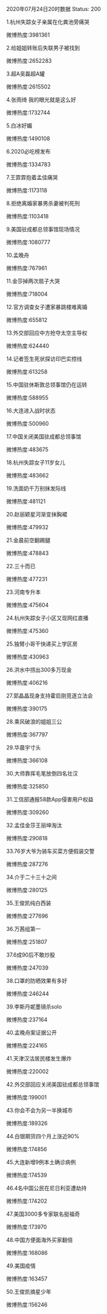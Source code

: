 2020年07月24日20时数据
Status: 200

1.杭州失踪女子亲属在化粪池旁痛哭

微博热度:3981361

2.给姐姐转账后失联男子被找到

微博热度:2652283

3.超A吴磊超A罐

微博热度:2615502

4.张雨绮 我的眼光就是这么好

微博热度:1732744

5.白冰好媚

微博热度:1490108

6.2020必吃榜发布

微博热度:1334783

7.王霏霏抱着孟佳痛哭

微博热度:1173118

8.拒绝离婚家暴男杀妻被判死刑

微博热度:1103418

9.美国驻成都总领事馆现场情况

微博热度:1080777

10.孟晚舟

微博热度:767961

11.金莎掉两次扇子大哭

微博热度:718004

12.官方调查女子遭家暴跳楼难离婚

微博热度:655812

13.外交部回应中方抢夺太空主导权

微博热度:624440

14.记者签生死状探访印巴实控线

微博热度:613258

15.中国驻休斯敦总领事馆仍在运转

微博热度:588955

16.大连进入战时状态

微博热度:500960

17.中国关闭美国驻成都总领事馆

微博热度:483675

18.杭州失踪女子11岁女儿

微博热度:483662

19.洗面奶千万别抹发际线

微博热度:481121

20.赵丽颖星河渐变抹胸裙

微博热度:479932

21.金晨前空翻踢腿

微博热度:478843

22.三十而已

微博热度:477231

23.河南专升本

微博热度:475604

24.杭州失踪女子小区又现网红直播

微博热度:475360

25.独臂小哥干快递买上学区房

微博热度:430963

26.洪水中捞出300多万现金

微博热度:406216

27.郭晶晶现身支持霍启刚竞逐立法会

微博热度:390175

28.乘风破浪的姐姐三公

微博热度:367797

29.华晨宇寸头

微博热度:366108

30.大师靠挥毛笔放倒四名壮汉

微博热度:325850

31.工信部通报58款App侵害用户权益

微博热度:309260

32.孟佳金莎王丽坤淘汰

微博热度:290818

33.76岁大爷为骑车买菜方便假装交警

微博热度:287276

34.介于二十三十之间

微博热度:280125

35.王俊凯纯白西装

微博热度:277696

36.万茜组第一

微博热度:251807

37.6成90后不敢炒股

微博热度:247039

38.口罩的防晒效果有多好

微博热度:246244

39.李斯丹妮墨镜杀solo

微博热度:237164

40.孟晚舟案证据公开

微博热度:224165

41.天津汉沽居民楼发生爆炸

微博热度:220002

42.外交部回应关闭美国驻成都总领事馆

微博热度:199001

43.你会不会为另一半换城市

微博热度:189326

44.白银期货四个月上涨近90%

微博热度:174856

45.大连新增9例本土确诊病例

微博热度:174539

46.4名中国公民在尼日利亚遭劫持

微博热度:174202

47.美国3000多专家联名挺福奇

微博热度:173970

48.中国方便面海外买家翻倍

微博热度:168086

49.美国疫情

微博热度:163457

50.王俊凯摘星少年

微博热度:156246

